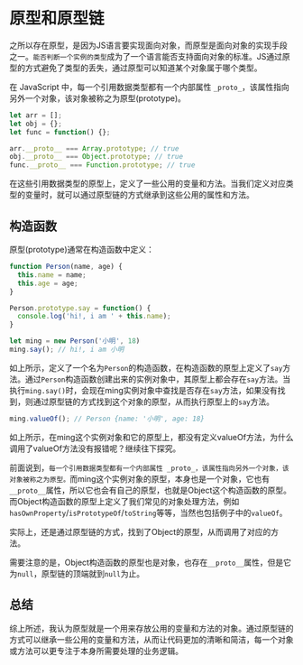 # 原型和原型链

之所以存在原型，是因为JS语言要实现面向对象，而原型是面向对象的实现手段之一。`能否判断一个实例的类型`成为了一个语言能否支持面向对象的标准。JS通过原型的方式避免了类型的丢失，通过原型可以知道某个对象属于哪个类型。

在 JavaScript 中，每一个引用数据类型都有一个内部属性 `_proto_`，该属性指向另外一个对象，该对象被称之为原型(prototype)。

```js
let arr = [];
let obj = {};
let func = function() {};

arr.__proto__ === Array.prototype; // true
obj.__proto__ === Object.prototype; // true
func.__proto__ === Function.prototype; // true
```

在这些引用数据类型的原型上，定义了一些公用的变量和方法。当我们定义对应类型的变量时，就可以通过原型链的方式继承到这些公用的属性和方法。


## 构造函数
原型(prototype)通常在构造函数中定义：
```js
function Person(name, age) {
  this.name = name;
  this.age = age;
}

Person.prototype.say = function() {
  console.log('hi!, i am ' + this.name);
}

let ming = new Person('小明', 18)
ming.say(); // hi!, i am 小明
```
如上所示，定义了一个名为`Person`的构造函数，在构造函数的原型上定义了`say`方法。通过`Person`构造函数创建出来的实例对象中，其原型上都会存在`say`方法。当执行`ming.say()`时，会现在ming实例对象中查找是否存在`say`方法，如果没有找到，则通过原型链的方式找到这个对象的原型，从而执行原型上的`say`方法。

```js
ming.valueOf(); // Person {name: '小明', age: 18}
```
如上所示，在ming这个实例对象和它的原型上，都没有定义valueOf方法，为什么调用了valueOf方法没有报错呢？继续往下探究。

前面说到，`每一个引用数据类型都有一个内部属性 _proto_，该属性指向另外一个对象，该对象被称之为原型。`而ming这个实例对象的原型，本身也是一个对象，它也有`__proto__`属性，所以它也会有自己的原型，也就是Object这个构造函数的原型。而Object构造函数的原型上定义了我们常见的对象处理方法，例如`hasOwnProperty`/`isPrototypeOf`/`toString`等等，当然也包括例子中的`valueOf`。

实际上，还是通过原型链的方式，找到了Object的原型，从而调用了对应的方法。

需要注意的是，Object构造函数的原型也是对象，也存在`__proto__`属性，但是它为`null`，原型链的顶端就到`null`为止。


## 总结

综上所述，我认为原型就是一个用来存放公用的变量和方法的对象。通过原型链的方式可以继承一些公用的变量和方法，从而让代码更加的清晰和简洁，每一个对象或方法可以更专注于本身所需要处理的业务逻辑。


<!-- 在 JavaScript 中，每个对象（除了 null 和 undefined）都有一个内部属性 [[Prototype]]，也称为原型或隐式原型。[[Prototype]] 属性指向另外一个对象，这个对象就是当前对象的原型。当访问一个对象的属性时，会先在该对象本身属性中查找，如果没有找到，就会去它的原型上寻找对应的属性。每个对象的原型又可以拥有自己的原型，形成原型链。

### 构造函数

在构造函数的原型上定义公用的变量和方法，这样当我们使用构造函数来创建实例时，所有的实例都能够使用该原型上的属性。


```javascript
function Person(name, age) {
  this.name = name
  this.age = age
}
Person.prototype.run = function() {
  console.log(this.name + '跑起来了')
}
Person.prototype.say = function() {
  console.log(this.name + '说：你好！')
}
let ming = new Person('小明', 15)
```

ming这个对象中并没有run和say方法，但是当我们访问ming.run时，却可以找到对应的方法数据。原因就是当访问一个对象的属性时，会先在该对象本身属性中查找，如果没有找到，就会去它的原型上寻找对应的属性。因为ming的原型上存在run和say方法，理所当然能够找到并调用了。



```javascript
let str = new String()
let arr = new Array()
let obj = new Object()
let func = new Function()
```
通过new字符串创建出来的变量，其本质都是通过构造函数创建出来的，这个变量自然也应该存在[[prototype]]属性。 -->

